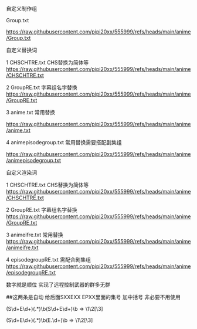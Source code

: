 自定义制作组

Group.txt 

https://raw.githubusercontent.com/pipi20xx/555999/refs/heads/main/anime/Group.txt

自定义替换词

1 CHSCHTRE.txt CHS替换为简体等 https://raw.githubusercontent.com/pipi20xx/555999/refs/heads/main/anime/CHSCHTRE.txt

2 GroupRE.txt 字幕组名字替换 https://raw.githubusercontent.com/pipi20xx/555999/refs/heads/main/anime/GroupRE.txt

3 anime.txt 常用替换

https://raw.githubusercontent.com/pipi20xx/555999/refs/heads/main/anime/anime.txt

4 animepisodegroup.txt 常用替换需要搭配剧集组

https://raw.githubusercontent.com/pipi20xx/555999/refs/heads/main/anime/animepisodegroup.txt

自定义渲染词

1 CHSCHTRE.txt CHS替换为简体等 https://raw.githubusercontent.com/pipi20xx/555999/refs/heads/main/anime/CHSCHTRE.txt

2 GroupRE.txt 字幕组名字替换 https://raw.githubusercontent.com/pipi20xx/555999/refs/heads/main/anime/GroupRE.txt

3 animeifre.txt 常用替换 https://raw.githubusercontent.com/pipi20xx/555999/refs/heads/main/anime/animeifre.txt

4 episodegroupRE.txt 需配合剧集组 https://raw.githubusercontent.com/pipi20xx/555999/refs/heads/main/anime/episodegroupRE.txt

数字就是顺位 实现了远程控制武器的群多无群


##这两条是自动 给后面SXXEXX EPXX里面的集号 加中括号 非必要不用使用


(S\d+E\d+)(.*)\b(S\d+E\d+)\b => \1\2[\3]


(S\d+E\d+)(.*)\b(E.\d+)\b => \1\2[\3]


